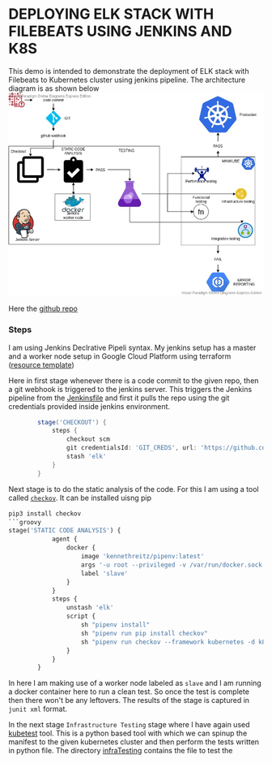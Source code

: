 # DEPLOYING ELK STACK WITH FILEBEATS USING JENKINS AND K8S

This demo is intended to demonstrate the deployment of ELK stack with Filebeats to Kubernetes cluster using jenkins pipeline.
The architecture diagram is as shown below 
![devops diagaram](devops-diagram.jpg)

Here the [github repo](https://github.com/pravi1991/ci-cd.git)

### Steps
I am using Jenkins Declrative Pipeli syntax. 
My jenkins setup has a master and a worker node setup in Google Cloud Platform using terraform ([resource template](infra/gcp.tf))

Here in first stage whenever there is a code commit to the given repo, then a git webhook is triggered to the jenkins server. 
This triggers the Jenkins pipeline from the [Jenkinsfile](Jenkinsfile) and first it pulls the repo using the git credentials provided inside jenkins environment. 
```groovy
        stage('CHECKOUT') {
            steps {
                checkout scm
                git credentialsId: 'GIT_CREDS', url: 'https://github.com/pravi1991/ci-cd.git'            
                stash 'elk'
            }
        }
```
Next stage is to do the static analysis of the code. For this I am using a tool called [`checkov`](). It can be installed uisng pip
```python
pip3 install checkov
```groovy
stage('STATIC CODE ANALYSIS') {
            agent {
                docker {
                    image 'kennethreitz/pipenv:latest'
                    args '-u root --privileged -v /var/run/docker.sock:/var/run/docker.sock'
                    label 'slave'
                }
            }
            steps {
                unstash 'elk'
                script {
                    sh "pipenv install" 
                    sh "pipenv run pip install checkov"
                    sh "pipenv run checkov --framework kubernetes -d k8s-manifests -o junitxml -c `cat tests/staticAnalysis/check_list.txt` > result.xml || true"
                }
            }
        }
```
In here I am making use of a worker node labeled as `slave` and I am running a docker container here to run a clean test. So once the test is complete then there won't be any leftovers. The results of the stage is captured in `junit xml` format.

In the next stage `Infrastructure Testing` stage where I have again used [kubetest]() tool. This is a python based tool with which we can spinup the manifest to the given kubernetes cluster and then perform the tests written in python file. The directory [infraTesting](tests/infraTesting) contains the file to test the